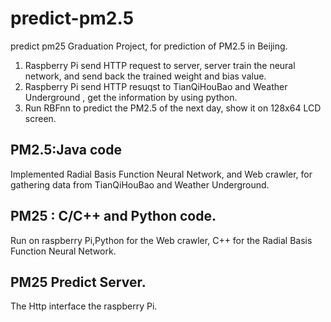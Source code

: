 # predict-pm2.5
predict pm25
Graduation Project, for prediction of PM2.5 in Beijing.

1. Raspberry Pi send HTTP request to server, server train the neural network, and send back the trained weight and bias value.
2. Raspberry Pi send HTTP resuqst to TianQiHouBao and Weather Underground , get the information by using python.
3. Run RBFnn to predict the PM2.5 of the next day, show it on 128x64 LCD screen.

## PM2.5:Java code 
Implemented Radial Basis Function Neural Network, and Web crawler, for gathering data from TianQiHouBao and Weather Underground.

## PM25 : C/C++ and Python code.
Run on raspberry Pi,Python for the Web crawler, C++ for the Radial Basis Function Neural Network.

## PM25 Predict Server.
The Http interface the raspberry Pi.
                              
